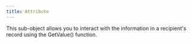 ```yaml
---
title: Attribute
---
```


This sub-object allows you to interact with the information in a recipient's record using the GetValue() function.
